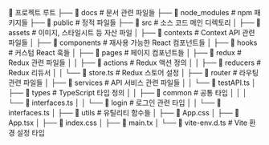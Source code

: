 📁 프로젝트 루트
├── 📁 docs                 # 문서 관련 파일들
├── 📁 node_modules         # npm 패키지들
├── 📁 public              # 정적 파일들
├── 📁 src                 # 소스 코드 메인 디렉토리
│   ├── 📁 assets         # 이미지, 스타일시트 등 자산 파일
│   ├── 📁 contexts       # Context API 관련 파일들
│   ├── 📁 components     # 재사용 가능한 React 컴포넌트들
│   ├── 📁 hooks          # 커스텀 React 훅들
│   ├── 📁 pages          # 페이지 컴포넌트들
│   ├── 📁 redux          # Redux 관련 파일들
│   │   ├── 📁 actions    # Redux 액션 정의
│   │   ├── 📁 reducers   # Redux 리듀서
│   │   └── 📄 store.ts   # Redux 스토어 설정
│   ├── 📁 router         # 라우팅 관련 파일들
│   ├── 📁 services       # API 서비스 관련 파일들
│   │   └── 📄 testAPI.ts 
│   ├── 📁 types          # TypeScript 타입 정의
│   │   ├── 📁 common     # 공통 타입
│   │   │   └── 📄 interfaces.ts
│   │   └── 📁 login      # 로그인 관련 타입
│   │       └── 📄 interfaces.ts
│   ├── 📁 utils          # 유틸리티 함수들
│   ├── 📄 App.css
│   ├── 📄 App.tsx
│   ├── 📄 index.css
│   ├── 📄 main.tx
│   └── 📄 vite-env.d.ts  # Vite 환경 설정 타입